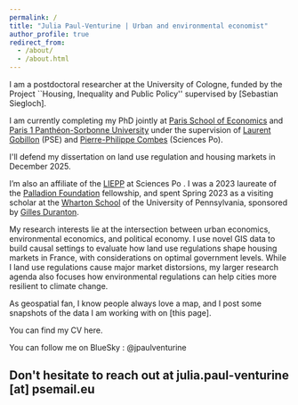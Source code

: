 ```yaml
---
permalink: /
title: "Julia Paul-Venturine | Urban and environmental economist"
author_profile: true
redirect_from: 
  - /about/
  - /about.html
---
```


I am a postdoctoral researcher at the University of Cologne, funded by the Project ``Housing, Inequality and Public Policy'' supervised by [Sebastian Siegloch].

I am currently completing my PhD jointly at [Paris School of Economics](https://www.parisschoolofeconomics.eu) and [Paris 1 Panthéon-Sorbonne University](https://ed-economie.pantheonsorbonne.fr) under the supervision of [Laurent Gobillon](http://laurent.gobillon.free.fr) (PSE) and [Pierre-Philippe Combes](https://sites.google.com/view/pierrephilippecombes/) (Sciences Po).

I'll defend my dissertation on land use regulation and housing markets in December 2025. 

I’m also an affiliate of the [LIEPP](https://www.sciencespo.fr/liepp/fr/) at Sciences Po .
I was a 2023 laureate of the [Palladion Foundation](https://fondationpalladio.fr) fellowship, and spent Spring 2023 as a visiting scholar at the [Wharton School](https://www.wharton.upenn.edu) of the University of Pennsylvania, sponsored by [Gilles Duranton](https://real-faculty.wharton.upenn.edu/duranton/).

My research interests lie at the intersection between urban economics, environmental economics, and political economy. I use novel GIS data to build causal settings to evaluate how land use regulations shape housing markets in France, with considerations on optimal government levels. While I land use regulations cause major market distorsions, my larger research agenda also focuses how environmental regulations can help cities more resilient to climate change.

As geospatial fan, I know people always love a map, and I post some snapshots of the data I am working with on [this page]. 

You can find my CV here.

You can follow me on BlueSky : @jpaulventurine

Don't hesitate to reach out at julia.paul-venturine [at] psemail.eu
------

